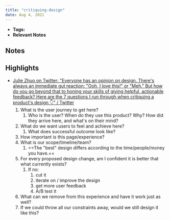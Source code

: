 ```yaml
---
title: "critiquing-design"
date: Aug 4, 2021
---
```


- **Tags:**
- **Relevant Notes**


## Notes

## Highlights
- [Julie Zhuo on Twitter: "Everyone has an opinion on design. There's always an immediate gut reaction: "Ooh, I love this!" or "Meh." But how do you go beyond that to honing your skills of giving helpful, actionable feedback? Here are the 7 questions I run through when critiquing a product's design 👇" / Twitter](https://twitter.com/joulee/status/1407902488838119431)
	1. What is the user journey to get here?
		1. Who is the user? When do they use this product? Why? How did they arrive here, and what's on their mind? 
	2. What do we want users to feel and achieve here?
		1. What does successful outcome look like?
	3. How important is this page/experience? 
	4. What is our scope/timeline/team?
		1. ==The "best" design differs according to the time/people/money you have.==
	5. For every proposed design change, am I confident it is better that what currently exists?
		1. If no:
			1. cut it
			2. iterate on / improve the design
			3. get more user feedback
			4. A/B test it
	6. What can we remove from this experience and have it work just as well?
	7. If we could throw all our constraints away, would we still design it like this?
